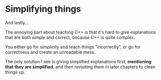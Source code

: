 # Simplifying things

And lastly...

The annoying part about teaching C++ is that it's hard to give explanations that are both simple and correct, because C++ is quite complex.

You either go for simplicity and teach things "incorrectly", or go for correctness and create an unreadable mess.

The only solution I see is giving simplified explanations first, **mentioning that they are simplified**, and then revisiting them in later chapters to clean things up.

